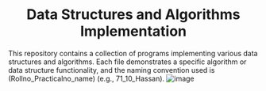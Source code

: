 <h1 align="center">Data Structures and Algorithms Implementation</h1>

This repository contains a collection of programs implementing various data structures and algorithms. Each file demonstrates a specific algorithm or data structure functionality, and the naming convention used is (Rollno_Practicalno_name) (e.g., 71_10_Hassan).
![image](https://github.com/user-attachments/assets/346d4863-eed6-4174-a2a7-11cc5bc45118)

